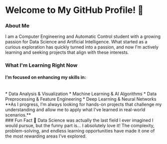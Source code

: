 # Welcome to My GitHub Profile! 👋
### About Me
I am a Computer Engineering and Automatic Control student with a growing passion for Data Science and Artificial Intelligence. What started as a curious exploration has quickly turned into a passion, and now I'm actively learning and seeking projects that align with these interests.

### What I'm Learning Right Now
#### I’m focused on enhancing my skills in:
<br>
* Data Analysis & Visualization
* Machine Learning & AI Algorithms
* Data Preprocessing & Feature Engineering
* Deep Learning & Neural Networks
**As I progress, I’m always looking for hands-on projects that challenge my understanding and allow me to apply what I've learned in real-world scenarios.**
<br>
### Fun Fact 🤔
Data Science was actually the last field I ever imagined I would pursue, but the funny part is... I absolutely love it! The complexity, problem-solving, and endless learning opportunities have made it one of the most rewarding areas I’ve explored.
